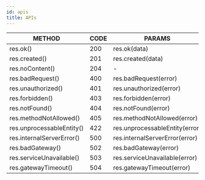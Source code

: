 ```yaml
---
id: apis
title: APIs
---
```


|         METHOD                | CODE |       PARAMS                   |
|-------------------------------|------|--------------------------------|
| res.ok()                      | 200  | res.ok(data)                   |
| res.created()                 | 201  | res.created(data)              |
| res.noContent()               | 204  |               -                |
| res.badRequest()              | 400  | res.badRequest(error)          |
| res.unauthorized()            | 401  | res.unauthorized(error)        |
| res.forbidden()               | 403  | res.forbidden(error)           |
| res.notFound()                | 404  | res.notFound(error)            |
| res.methodNotAllowed()        | 405  | res.methodNotAllowed(error)    |
| res.unprocessableEntity()     | 422  | res.unprocessableEntity(error) |
| res.internalServerError()     | 500  | res.internalServerError(error) |
| res.badGateway()              | 502  | res.badGateway(error)          |
| res.serviceUnavailable()      | 503  | res.serviceUnavailable(error)  |
| res.gatewayTimeout()          | 504  | res.gatewayTimeout(error)      |
